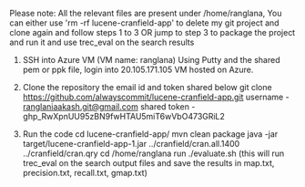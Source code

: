 Please note: All the relevant files are present under /home/ranglana, 
You can either 
use 'rm -rf lucene-cranfield-app' to delete my git project and clone again and follow steps 1 to 3
OR
jump to step 3 to package the project and run it and use trec_eval on the search results

1.  SSH into Azure VM (VM name: ranglana) 
    Using Putty and the shared pem or ppk file, login into 20.105.171.105 VM hosted on Azure.

2.  Clone the repository the email id and token shared below
	git clone https://github.com/alwayscommit/lucene-cranfield-app.git
	username - ranglaniaakash.git@gmail.com
	shared token - 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
	
3.  Run the code
	cd lucene-cranfield-app/
	mvn clean package
	java -jar target/lucene-cranfield-app-1.jar ../cranfield/cran.all.1400 ../cranfield/cran.qry
	cd /home/ranglana
	run ./evaluate.sh (this will run trec_eval on the search output files and save the results in map.txt, precision.txt, recall.txt, gmap.txt)
	
